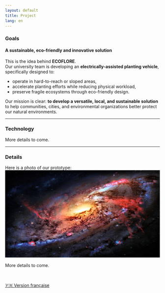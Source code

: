 ```yaml
---
layout: default
title: Project
lang: en
---
```

### Goals

#### A sustainable, eco-friendly and innovative solution

This is the idea behind **ECOFLORE**.  
Our university team is developing an **electrically-assisted planting vehicle**, specifically designed to:

- operate in hard-to-reach or sloped areas,
- accelerate planting efforts while reducing physical workload,
- preserve fragile ecosystems through eco-friendly design.

Our mission is clear: **to develop a versatile, local, and sustainable solution** to help communities, cities, and environmental organizations better protect our natural environments.

---

### Technology

More details to come.

---

### Details

Here is a photo of our prototype:  
![Prototype #1](../images/197640-download-free-space-wallpaper-4k-3840x2160.jpg)

More details to come.

<br><br>
 [🇫🇷 Version française](../fr/projet.html)
